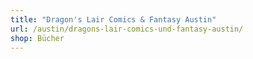 ```yaml
---
title: "Dragon's Lair Comics & Fantasy Austin"
url: /austin/dragons-lair-comics-und-fantasy-austin/
shop: Bücher
---
```

